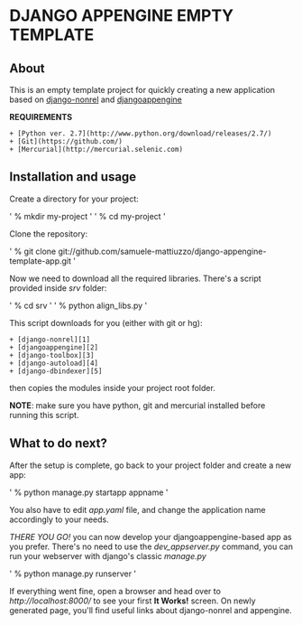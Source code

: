 DJANGO APPENGINE EMPTY TEMPLATE
===============================


About
----

This is an empty template project for quickly creating a new application based on [django-nonrel][1] and [djangoappengine][2]

**REQUIREMENTS**

	+ [Python ver. 2.7](http://www.python.org/download/releases/2.7/)
	+ [Git](https://github.com/)
	+ [Mercurial](http://mercurial.selenic.com)


Installation and usage
----------------------

Create a directory for your project:

' % mkdir my-project '
' % cd my-project '

Clone the repository:

' % git clone git://github.com/samuele-mattiuzzo/django-appengine-template-app.git '

Now we need to download all the required libraries.
There's a script provided inside *srv* folder:

' % cd srv '
' % python align_libs.py '

This script downloads for you (either with git or hg): 

	+ [django-nonrel][1] 
	+ [djangoappengine][2] 
	+ [django-toolbox][3] 
	+ [django-autoload][4] 
	+ [django-dbindexer][5]

then copies the modules inside your project root folder.

**NOTE**: make sure you have python, git and mercurial installed before running this script.


What to do next?
----------------

After the setup is complete, go back to your project folder and create a new app:

' % python manage.py startapp appname '

You also have to edit *app.yaml* file, and change the application name accordingly to your needs.

*THERE YOU GO!* you can now develop your djangoappengine-based app as you prefer. There's no need to use the *dev_appserver.py* command, you can run your webserver
with django's classic *manage.py*

' % python manage.py runserver '

If everything went fine, open a browser and head over to *http://localhost:8000/* to see your first **It Works!** screen.
On newly generated page, you'll find useful links about django-nonrel and appengine.

[1]: https://github.com/django-nonrel/	"Django-nonrel"
[2]: https://github.com/djangoappengine/	"Djangoappengine"
[3]: https://github.com/django-nonrel/djangotoolbox/	"Django-toolbox"
[4]: http://bitbucket.org/twanschik/django-autoload/	"Django-autoload"
[4]: https://github.com/django-nonrel/django-dbindexer/	"Django-dbindexer"
